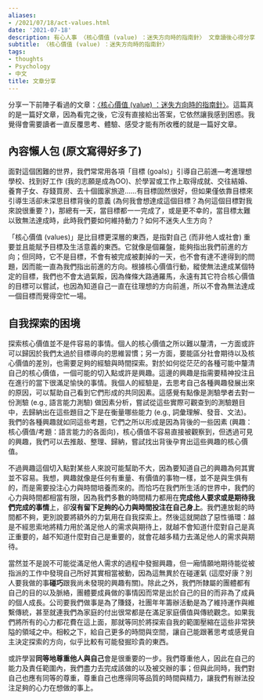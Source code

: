 ```yaml
---
aliases:
- /2021/07/18/act-values.html
date: '2021-07-18'
description: 有心人事 〈核心價值 (value) ：迷失方向時的指南針〉 文章讀後心得分享
subtitle: 〈核心價值 (value) ：迷失方向時的指南針〉
tags:
- thoughts
- Psychology
- 中文
title: 文章分享
---
```



分享一下前陣子看過的文章：[〈核心價值 (value) ：迷失方向時的指南針〉][link]。這篇真的是一篇好文章，因為看完之後，它沒有直接給出答案，它依然讓我感到困惑。我覺得會需要讀者一直反覆思考、體驗、感受才能有所收穫的就是一篇好文章。

<!--more-->

## 內容懶人包 (原文寫得好多了)

面對這個困難的世界，我們常常用各項「目標 (goals)」引導自己前進—考進理想學校、找到好工作 (我的志願是成為OO)、於學習或工作上取得成就、交往結婚、養育子女、存錢買房、去十個國家旅遊……有目標固然很好，但如果僅依靠目標來引導生活卻未深思目標背後的意義 (為何我會想達成這個目標？為何這個目標對我來說很重要？)，那總有一天，當目標都一一完成了，或是更不幸的，當目標太難以致無法達成時，此時我們要如何維持動力？如何不迷失人生方向？

「核心價值 (values)」是比目標更深層的東西，是指對自己 (而非他人或社會) 重要並且能賦予目標及生活意義的東西。它就像是個羅盤，能夠指出我們前進的方向；但同時，它不是目標，不會有被完成被劃掉的一天，也不會有達不達得到的問題，因而能一直為我們指出前進的方向。根據核心價值行動，縱使無法達成某個特定的目標，我們也不會太過氣餒，因為條條大路通羅馬，永遠有其它符合核心價值的目標可以嘗試，也因為知道自己一直在往理想的方向前進，所以不會為無法達成一個目標而覺得空忙一場。


## 自我探索的困境

探索核心價值並不是件容易的事情。個人的核心價值之所以難以釐清，一方面或許可以歸因於我們太過於目標導向的思維習慣；另一方面，要能區分社會期待以及核心價值的差別，也需要足夠的經驗與時間探索。對於如何從茫茫的各種可能中釐清自己的核心價值，一個可能的切入點或許是興趣。這邊的興趣是指需要精神投注且在進行的當下很滿足愉快的事情。我個人的經驗是，去思考自己各種興趣發展出來的原因，可以幫助自己看到它們形成的共同因素。這感覺有點像是測驗學者去對一份測驗 (e.g., 語言能力測驗) 做因素分析，嘗試從這些實際可觀查到的測驗題目中，去歸納出在這些題目之下是在衡量哪些能力 (e.g., 詞彙理解、發音、文法)。我們的各種興趣就如同這些考題，它們之所以形成是因為背後的一些因素 (興趣：核心價值/考題：語言能力的各面向)，核心價值不容易直接被觀察到，但透過可見的興趣，我們可以去推敲、整理、歸納，嘗試找出背後孕育出這些興趣的核心價值。

不過興趣這個切入點對某些人來說可能幫助不大，因為要知道自己的興趣為何其實並不容易。我想，興趣就像是任何有重量、有價值的事物一樣，並不是與生俱有的，而是需要投注心力與時間培養而來的。而恰巧在我們所生活的世界中，我們的心力與時間都相當有限，因為我們多數的時間精力都用在**完成他人要求或是期待我們完成的事情**上，卻**沒有留下足夠的心力與時間投注在自己身上**。我們連放鬆的時間都不夠，更別說要將額外的力氣用在自我探索上。然後這就開啟了惡性循環：越是不經思索地將精力用於滿足他人的需求與期待上，就越不會知道什麼對自己是真正重要的，越不知道什麼對自己是重要的，就會花越多精力去滿足他人的需求與期待。

當然並不是說不可能從滿足他人需求的過程中發掘興趣，但一廂情願地期待能從被指派的工作中發現自己所好其實相當被動，因為這無異於在碰運氣 (這麼好康？別人要我做的事**碰巧**跟我尚未發現的興趣有關)。除此之外，我們所隸屬的團體都有自己的目的以及脈絡，團體要成員做的事情因而常是出於自己的目的而非為了成員的個人成長。公司要我們做事是為了賺錢，社團年年籌辦活動是為了維持運作與維繫傳統，甚至就連我們為家庭的付出很常都是在滿足家庭價值與傳統觀念。如果我們將所有的心力都花費在這上面，那就等同於將探索自我的範圍壓縮在這些非常狹隘的領域之中。相較之下，給自己更多的時間與空間，讓自己能跟著思考或感覺自主決定探索的方向，似乎比較有可能發掘珍貴的東西。

或許學習**同等地尊重他人與自己**會是很重要的一步。我們尊重他人，因此在自己的能力及責任範圍內，我們盡力去完成該做的以及被交辦的事；但與此同時，我們對自己也應有同等的尊重，尊重自己也應得同等品質的時間與精力，讓我們有辦法投注足夠的心力在想做的事上。

[link]: https://bit.ly/ACTvalues

